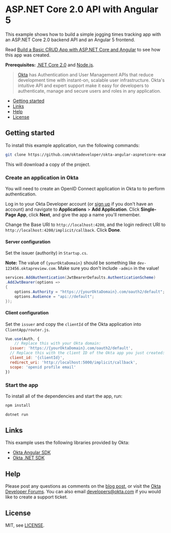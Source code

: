 # ASP.NET Core 2.0 API with Angular 5

This example shows how to build a simple jogging times tracking app with an ASP.NET Core 2.0 backend API and an Angular 5 frontend.

Read [Build a Basic CRUD App with ASP.NET Core and Angular](URL???) to see how this app was created.

**Prerequisites:** [.NET Core 2.0](https://dot.net/core) and [Node.js](https://nodejs.org/).

> [Okta](https://developer.okta.com/) has Authentication and User Management APIs that reduce development time with instant-on, scalable user infrastructure. Okta's intuitive API and expert support make it easy for developers to authenticate, manage and secure users and roles in any application.

* [Getting started](#getting-started)
* [Links](#links)
* [Help](#help)
* [License](#license)

## Getting started

To install this example application, run the following commands:

```bash
git clone https://github.com/oktadeveloper/okta-angular-aspnetcore-example.git
```

This will download a copy of the project.

### Create an application in Okta

You will need to create an OpenID Connect application in Okta to to perform authentication. 

Log in to your Okta Developer account (or [sign up](https://developer.okta.com/signup/) if you don't have an account) and navigate to **Applications** > **Add Application**. Click **Single-Page App**, click **Next**, and give the app a name you'll remember.

Change the Base URI to `http://localhost:4200`, and the login redirect URI to `http://localhost:4200/implicit/callback`. Click **Done**.

#### Server configuration

Set the issuer (authority) in `Startup.cs`.

**Note:** The value of `{yourOktaDomain}` should be something like `dev-123456.oktapreview.com`. Make sure you don't include `-admin` in the value!

```csharp
services.AddAuthentication(JwtBearerDefaults.AuthenticationScheme)
.AddJwtBearer(options =>
{
    options.Authority = "https://{yourOktaDomain}.com/oauth2/default";
    options.Audience = "api://default";
});
```

#### Client configuration

Set the `issuer` and copy the `clientId` of the Okta application into `ClientApp/router.js`.

```javascript
Vue.use(Auth, {
    // Replace this with your Okta domain:
  issuer: 'https://{yourOktaDomain}.com/oauth2/default',
  // Replace this with the client ID of the Okta app you just created:
  client_id: '{clientId}',
  redirect_uri: 'http://localhost:5000/implicit/callback',
  scope: 'openid profile email'
})
```

### Start the app

To install all of the dependencies and start the app, run:

```bash
npm install

dotnet run
```

## Links

This example uses the following libraries provided by Okta:

* [Okta Angular SDK](https://www.npmjs.com/package/@okta/okta-angular)
* [Okta .NET SDK](https://github.com/okta/okta-sdk-dotnet)

## Help

Please post any questions as comments on the [blog post](URL???), or visit the [Okta Developer Forums](https://devforum.okta.com/). You can also email developers@okta.com if you would like to create a support ticket.

## License

MIT, see [LICENSE](LICENSE).